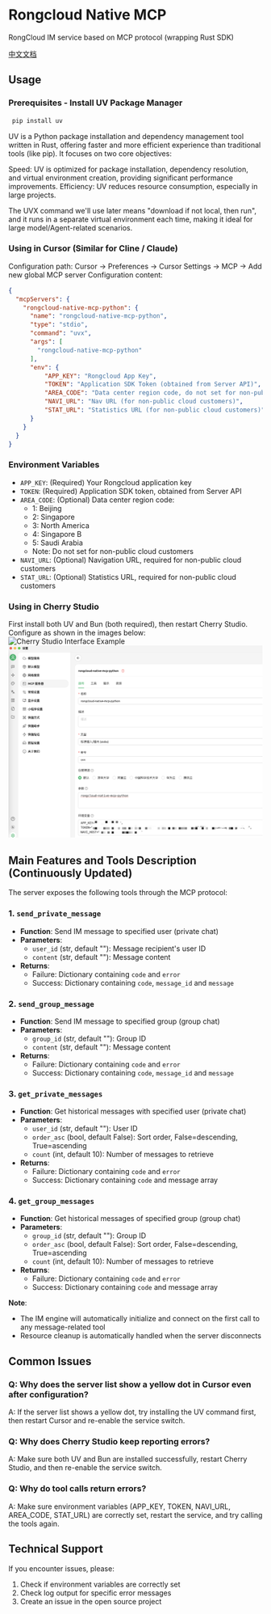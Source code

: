# Rongcloud Native MCP

RongCloud IM service based on MCP protocol (wrapping Rust SDK)

[中文文档](README.md)

## Usage

### Prerequisites - Install UV Package Manager

```bash
 pip install uv 
```

UV is a Python package installation and dependency management tool written in Rust, offering faster and more efficient experience than traditional tools (like pip). It focuses on two core objectives:

Speed: UV is optimized for package installation, dependency resolution, and virtual environment creation, providing significant performance improvements.
Efficiency: UV reduces resource consumption, especially in large projects.

The UVX command we'll use later means "download if not local, then run", and it runs in a separate virtual environment each time, making it ideal for large model/Agent-related scenarios.

### Using in Cursor (Similar for Cline / Claude)

Configuration path: Cursor -> Preferences -> Cursor Settings -> MCP -> Add new global MCP server
Configuration content:

```json
{
  "mcpServers": {
    "rongcloud-native-mcp-python": {
      "name": "rongcloud-native-mcp-python",
      "type": "stdio",
      "command": "uvx",
      "args": [
        "rongcloud-native-mcp-python"
      ],
      "env": {
          "APP_KEY": "Rongcloud App Key",
          "TOKEN": "Application SDK Token (obtained from Server API)",
          "AREA_CODE": "Data center region code, do not set for non-public cloud customers",
          "NAVI_URL": "Nav URL (for non-public cloud customers)",
          "STAT_URL": "Statistics URL (for non-public cloud customers)"
      }
    }
  }
}
```

### Environment Variables

- `APP_KEY`: (Required) Your Rongcloud application key
- `TOKEN`: (Required) Application SDK token, obtained from Server API
- `AREA_CODE`: (Optional) Data center region code:
  - 1: Beijing
  - 2: Singapore
  - 3: North America
  - 4: Singapore B
  - 5: Saudi Arabia
  - Note: Do not set for non-public cloud customers
- `NAVI_URL`: (Optional) Navigation URL, required for non-public cloud customers
- `STAT_URL`: (Optional) Statistics URL, required for non-public cloud customers

### Using in Cherry Studio

First install both UV and Bun (both required), then restart Cherry Studio. Configure as shown in the images below:
![Cherry Studio Interface Example](readme_img/cherry-studio-0.png)
![Cherry Studio Interface Example](readme_img/cherry-studio.png)

## Main Features and Tools Description (Continuously Updated)

The server exposes the following tools through the MCP protocol:

### 1. `send_private_message`

- **Function**: Send IM message to specified user (private chat)
- **Parameters**:
  - `user_id` (str, default ""): Message recipient's user ID
  - `content` (str, default ""): Message content
- **Returns**:
  - Failure: Dictionary containing `code` and `error`
  - Success: Dictionary containing `code`, `message_id` and `message`

### 2. `send_group_message`

- **Function**: Send IM message to specified group (group chat)
- **Parameters**:
  - `group_id` (str, default ""): Group ID
  - `content` (str, default ""): Message content
- **Returns**:
  - Failure: Dictionary containing `code` and `error`
  - Success: Dictionary containing `code`, `message_id` and `message`

### 3. `get_private_messages`

- **Function**: Get historical messages with specified user (private chat)
- **Parameters**:
  - `user_id` (str, default ""): User ID
  - `order_asc` (bool, default False): Sort order, False=descending, True=ascending
  - `count` (int, default 10): Number of messages to retrieve
- **Returns**:
  - Failure: Dictionary containing `code` and `error`
  - Success: Dictionary containing `code` and message array

### 4. `get_group_messages`

- **Function**: Get historical messages of specified group (group chat)
- **Parameters**:
  - `group_id` (str, default ""): Group ID
  - `order_asc` (bool, default False): Sort order, False=descending, True=ascending
  - `count` (int, default 10): Number of messages to retrieve
- **Returns**:
  - Failure: Dictionary containing `code` and `error`
  - Success: Dictionary containing `code` and message array

**Note**:
- The IM engine will automatically initialize and connect on the first call to any message-related tool
- Resource cleanup is automatically handled when the server disconnects

## Common Issues

### Q: Why does the server list show a yellow dot in Cursor even after configuration?

A: If the server list shows a yellow dot, try installing the UV command first, then restart Cursor and re-enable the service switch.

### Q: Why does Cherry Studio keep reporting errors?

A: Make sure both UV and Bun are installed successfully, restart Cherry Studio, and then re-enable the service switch.

### Q: Why do tool calls return errors?

A: Make sure environment variables (APP_KEY, TOKEN, NAVI_URL, AREA_CODE, STAT_URL) are correctly set, restart the service, and try calling the tools again.

## Technical Support

If you encounter issues, please:

1. Check if environment variables are correctly set
2. Check log output for specific error messages
3. Create an issue in the open source project

